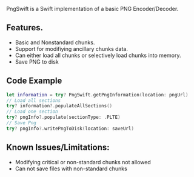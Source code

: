 PngSwift is a Swift implementation of a basic PNG Encoder/Decoder.

## Features.
- Basic and Nonstandard chunks.
- Support for modifiying ancillary chunks data.
- Can either load all chunks or selectively load chunks into memory.
- Save PNG to disk

## Code Example

```swift
let information = try? PngSwift.getPngInformation(location: pngUrl)
// Load all sections
try? information?.populateAllSections()
// Load one section
try? pngInfo?.populate(sectionType: .PLTE)
// Save Png
try? pngInfo?.writePngToDisk(location: saveUrl)
```

## Known Issues/Limitations:
- Modifying critical or non-standard chunks not allowed
- Can not save files with non-standard chunks

